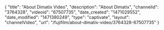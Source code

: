 {
    "title": "About Dimatix Video",
    "description": "About Dimatix",
    "channelid": "3764328",
    "videoid": "67507735",
    "date_created": "1471029552",
    "date_modified": "1471380249",
    "type": "captivate",
    "layout": "channelVideo",
    "url": "\/fujifilm\/about-dimatix-video\/3764328-67507735"
}
